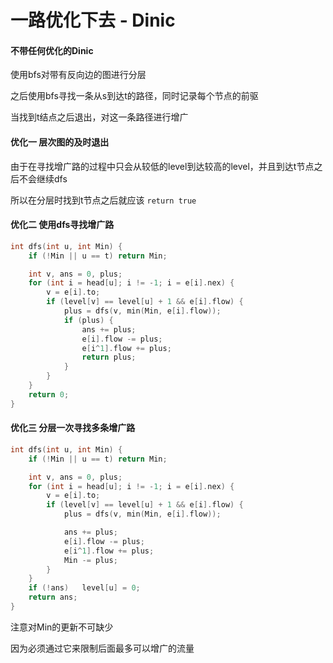 # 一路优化下去 - Dinic

#### 不带任何优化的Dinic

使用bfs对带有反向边的图进行分层

之后使用bfs寻找一条从s到达t的路径，同时记录每个节点的前驱

当找到t结点之后退出，对这一条路径进行增广

#### 优化一 层次图的及时退出

由于在寻找增广路的过程中只会从较低的level到达较高的level，并且到达t节点之后不会继续dfs

所以在分层时找到t节点之后就应该 `return true`

#### 优化二 使用dfs寻找增广路

```c++
int dfs(int u, int Min) {
    if (!Min || u == t) return Min;

    int v, ans = 0, plus;
    for (int i = head[u]; i != -1; i = e[i].nex) {
        v = e[i].to;
        if (level[v] == level[u] + 1 && e[i].flow) {
            plus = dfs(v, min(Min, e[i].flow));
            if (plus) {
                ans += plus;
                e[i].flow -= plus;
                e[i^1].flow += plus;
                return plus;
            }
        }
    }
    return 0;
}
```

#### 优化三 分层一次寻找多条增广路

```c++
int dfs(int u, int Min) {
    if (!Min || u == t) return Min;

    int v, ans = 0, plus;
    for (int i = head[u]; i != -1; i = e[i].nex) {
        v = e[i].to;
        if (level[v] == level[u] + 1 && e[i].flow) {
            plus = dfs(v, min(Min, e[i].flow));

            ans += plus;
            e[i].flow -= plus;
            e[i^1].flow += plus;
            Min -= plus;
        }
    }
    if (!ans)   level[u] = 0;
    return ans;
}
```

注意对Min的更新不可缺少

因为必须通过它来限制后面最多可以增广的流量